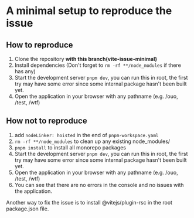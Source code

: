 # A minimal setup to reproduce the issue

## How to reproduce

1. Clone the repository **with this branch(vite-issue-minimal)**
2. Install dependencies (Don't forget to ``rm -rf **/node_modules`` if there has any)
3. Start the development server ``pnpm dev``, you can run this in root, the first try
 may have some error since some internal package hasn't been built yet.
4. Open the application in your browser with any pathname (e.g. /ouo, /test, /wtf)

## How not to reproduce

1. add ``nodeLinker: hoisted`` in the end of ``pnpm-workspace.yaml``
2. ``rm -rf **/node_modules`` to clean up any existing node_modules/
3. ``pnpm install`` to install all monorepo packages
4. Start the development server ``pnpm dev``, you can run this in root, the first try may have some error
 since some internal package hasn't been built yet.
5. Open the application in your browser with any pathname (e.g. /ouo, /test, /wtf)
6. You can see that there are no errors in the console and no issues with the application.

Another way to fix the issue is to install @vitejs/plugin-rsc in the root package.json file.

